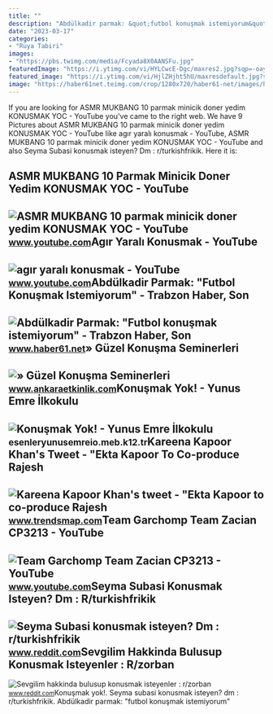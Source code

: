 ```yaml
---
title: ""
description: "Abdülkadir parmak: &quot;futbol konuşmak istemiyorum&quot;"
date: "2023-03-17"
categories:
- "Ruya Tabiri"
images:
- "https://pbs.twimg.com/media/Fcyada8X0AANSFu.jpg"
featuredImage: "https://i.ytimg.com/vi/HYLCwcE-Dgc/maxres2.jpg?sqp=-oaymwEoCIAKENAF8quKqQMcGADwAQH4AYwCgALgA4oCDAgAEAEYRSBHKGUwDw==&amp;rs=AOn4CLC_ulBvmvqa2cf2uT56Qfk3FCYaDA"
featured_image: "https://i.ytimg.com/vi/HjlZHjht5hU/maxresdefault.jpg?sqp=-oaymwEmCIAKENAF8quKqQMa8AEB-AH-CYAC0AWKAgwIABABGHIgTyhBMA8=&amp;rs=AOn4CLDb0yW_Pm9ohhv_r6k69qYqy03Y5A"
image: "https://haber61net.teimg.com/crop/1280x720/haber61-net/images/haberler/2020/03/03/abdulkadir_parmak_futbol_konusmak_istemiyorum_h386450_552f8.jpg"
---
```


If you are looking for ASMR MUKBANG 10 parmak minicik doner yedim KONUSMAK YOC - YouTube you've came to the right web. We have 9 Pictures about ASMR MUKBANG 10 parmak minicik doner yedim KONUSMAK YOC - YouTube like agır yaralı konusmak - YouTube, ASMR MUKBANG 10 parmak minicik doner yedim KONUSMAK YOC - YouTube and also Seyma Subasi konusmak isteyen? Dm : r/turkishfrikik. Here it is:

ASMR MUKBANG 10 Parmak Minicik Doner Yedim KONUSMAK YOC - YouTube
-----------------------------------------------------------------

 ![ASMR MUKBANG 10 parmak minicik doner yedim KONUSMAK YOC - YouTube](https://i.ytimg.com/vi/WC-wWep1Tu0/maxresdefault.jpg) <small>www.youtube.com</small>Agır Yaralı Konusmak - YouTube
------------------------------

 ![agır yaralı konusmak - YouTube](https://i.ytimg.com/vi/HjlZHjht5hU/maxresdefault.jpg?sqp=-oaymwEmCIAKENAF8quKqQMa8AEB-AH-CYAC0AWKAgwIABABGHIgTyhBMA8=&rs=AOn4CLDb0yW_Pm9ohhv_r6k69qYqy03Y5A) <small>www.youtube.com</small>Abdülkadir Parmak: "Futbol Konuşmak Istemiyorum" - Trabzon Haber, Son
---------------------------------------------------------------------

 ![Abdülkadir Parmak: "Futbol konuşmak istemiyorum" - Trabzon Haber, Son](https://haber61net.teimg.com/crop/1280x720/haber61-net/images/haberler/2020/03/03/abdulkadir_parmak_futbol_konusmak_istemiyorum_h386450_552f8.jpg) <small>www.haber61.net</small>» Güzel Konuşma Seminerleri
---------------------------

 ![» Güzel Konuşma Seminerleri](https://www.ankaraetkinlik.com/wp-content/uploads/2016/04/guzel_konusmak1-910x600.jpg) <small>www.ankaraetkinlik.com</small>Konuşmak Yok! - Yunus Emre İlkokulu
-----------------------------------

 ![Konuşmak Yok! - Yunus Emre İlkokulu](https://esenleryunusemreio.meb.k12.tr/meb_iys_dosyalar/34/33/727086/resimler/2019_12/k_29010154_Konusmak-Yok.jpg) <small>esenleryunusemreio.meb.k12.tr</small>Kareena Kapoor Khan's Tweet - "Ekta Kapoor To Co-produce Rajesh
---------------------------------------------------------------

 ![Kareena Kapoor Khan's tweet - "Ekta Kapoor to co-produce Rajesh](https://pbs.twimg.com/media/Fcyada8X0AANSFu.jpg) <small>www.trendsmap.com</small>Team Garchomp Team Zacian CP3213 - YouTube
------------------------------------------

 ![Team Garchomp Team Zacian CP3213 - YouTube](https://i.ytimg.com/vi/HYLCwcE-Dgc/maxres2.jpg?sqp=-oaymwEoCIAKENAF8quKqQMcGADwAQH4AYwCgALgA4oCDAgAEAEYRSBHKGUwDw==&rs=AOn4CLC_ulBvmvqa2cf2uT56Qfk3FCYaDA) <small>www.youtube.com</small>Seyma Subasi Konusmak Isteyen? Dm : R/turkishfrikik
---------------------------------------------------

 ![Seyma Subasi konusmak isteyen? Dm : r/turkishfrikik](https://preview.redd.it/seyma-subasi-konusmak-isteyen-dm-v0-98k5oyahreea1.jpg?width=640&crop=smart&auto=webp&s=8ccb9599a0da300bbe8c7cfabcf028c7dbdb2a44) <small>www.reddit.com</small>Sevgilim Hakkinda Bulusup Konusmak Isteyenler : R/zorban
--------------------------------------------------------

 ![Sevgilim hakkinda bulusup konusmak isteyenler : r/zorban](https://i.redd.it/sevgilim-hakkinda-bulusup-konusmak-isteyenler-v0-b5dfooqhuzsb1.png?s=4431e3f3dc3061747dc08d0a0c8cd6fa03982dd5) <small>www.reddit.com</small>Konuşmak yok!. Seyma subasi konusmak isteyen? dm : r/turkishfrikik. Abdülkadir parmak: "futbol konuşmak istemiyorum"
